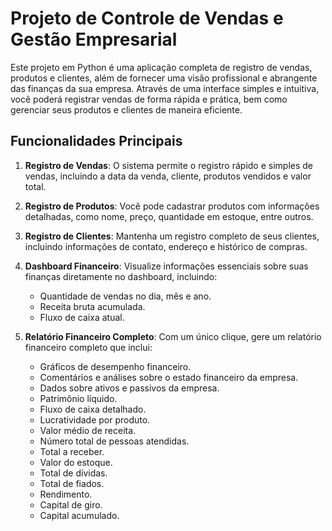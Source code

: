 # Projeto de Controle de Vendas e Gestão Empresarial ##

Este projeto em Python é uma aplicação completa de registro de vendas, produtos e clientes, além de fornecer uma visão profissional e abrangente das finanças da sua empresa. Através de uma interface simples e intuitiva, você poderá registrar vendas de forma rápida e prática, bem como gerenciar seus produtos e clientes de maneira eficiente.

## Funcionalidades Principais

1. **Registro de Vendas**: O sistema permite o registro rápido e simples de vendas, incluindo a data da venda, cliente, produtos vendidos e valor total.

2. **Registro de Produtos**: Você pode cadastrar produtos com informações detalhadas, como nome, preço, quantidade em estoque, entre outros.

3. **Registro de Clientes**: Mantenha um registro completo de seus clientes, incluindo informações de contato, endereço e histórico de compras.

4. **Dashboard Financeiro**: Visualize informações essenciais sobre suas finanças diretamente no dashboard, incluindo:
   - Quantidade de vendas no dia, mês e ano.
   - Receita bruta acumulada.
   - Fluxo de caixa atual.

5. **Relatório Financeiro Completo**: Com um único clique, gere um relatório financeiro completo que inclui:
   - Gráficos de desempenho financeiro.
   - Comentários e análises sobre o estado financeiro da empresa.
   - Dados sobre ativos e passivos da empresa.
   - Patrimônio líquido.
   - Fluxo de caixa detalhado.
   - Lucratividade por produto.
   - Valor médio de receita.
   - Número total de pessoas atendidas.
   - Total a receber.
   - Valor do estoque.
   - Total de dívidas.
   - Total de fiados.
   - Rendimento.
   - Capital de giro.
   - Capital acumulado.
